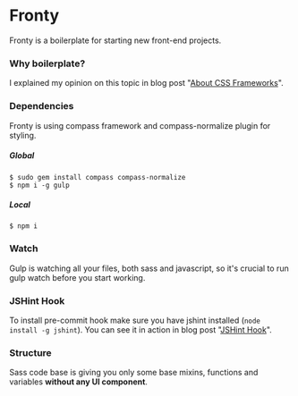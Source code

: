 # Fronty
Fronty is a boilerplate for starting new front-end projects.

### Why boilerplate?
I explained my opinion on this topic in blog post "[About CSS Frameworks](http://goschevski.com/about-css-frameworks.html)".

### Dependencies
Fronty is using compass framework and compass-normalize plugin for styling.

##### Global
```
$ sudo gem install compass compass-normalize
$ npm i -g gulp
```
##### Local
```
$ npm i
```

### Watch
Gulp is watching all your files, both sass and javascript, so it's crucial to run gulp watch before you start working.

### JSHint Hook
To install pre-commit hook make sure you have jshint installed (`node install -g jshint`).
You can see it in action in blog post "[JSHint Hook](http://goschevski.com/jshint-hook.html)".

### Structure
Sass code base is giving you only some base mixins, functions and variables **without any UI component**.
